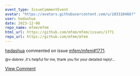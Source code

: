 ```yaml
---
event_type: IssueCommentEvent
avatar: "https://avatars.githubusercontent.com/u/103310466?"
user: hedashua
date: 2023-12-08
repo_name: mfem/mfem
html_url: https://github.com/mfem/mfem/issues/1771
repo_url: https://github.com/mfem/mfem
---
```


<a href='https://github.com/hedashua' target='_blank'>hedashua</a> commented on issue <a href='https://github.com/mfem/mfem/issues/1771' target='_blank'>mfem/mfem#1771</a>.

<small>@v-dobrev ,it's helpful for me, thank you for your detailed reply!...</small>

<a href='https://github.com/mfem/mfem/issues/1771' target='_blank'>View Comment</a>